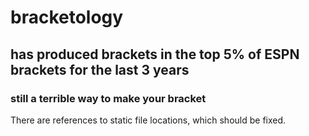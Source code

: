# bracketology
## has produced brackets in the top 5% of ESPN brackets for the last 3 years
### still a terrible way to make your bracket
There are references to static file locations, which should be fixed.
